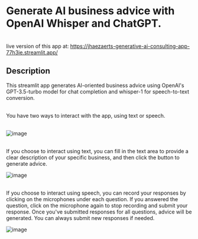 # **Generate AI business advice with OpenAI Whisper and ChatGPT.**


<br>live version of this app at: https://jhaezaerts-generative-ai-consulting-app-77h3ie.streamlit.app/


## Description

This streamlit app generates AI-oriented business advice using OpenAI's GPT-3.5-turbo model for chat completion and whisper-1 for speech-to-text conversion.

<br>You have two ways to interact with the app, using text or speech.

<br>![image](https://user-images.githubusercontent.com/72695808/227738448-f9b1deb7-b06b-4f64-b856-baeb1f196899.png)


<br>If you choose to interact using text, you can fill in the text area to provide a clear description of your specific business, and then click the button to generate advice.

![image](https://user-images.githubusercontent.com/72695808/227738078-4b308d1e-419b-4548-b7c4-d1c54c2f4b1f.png)


<br>If you choose to interact using speech, you can record your responses by clicking on the microphones under each question. If you answered the question, click on the microphone again to stop recording and submit your response. Once you've submitted responses for all questions, advice will be generated. You can always submit new responses if needed.

![image](https://user-images.githubusercontent.com/72695808/227738156-7cb7e6e5-5d22-4194-b3ba-3b1a15bbd1b2.png)
